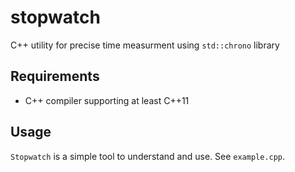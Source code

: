 # stopwatch
C++ utility for precise time measurment using `std::chrono` library

## Requirements
* C++ compiler supporting at least C++11

## Usage
`Stopwatch` is a simple tool to understand and use.
See `example.cpp`.

